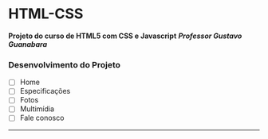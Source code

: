 # HTML-CSS
 **Projeto do curso de HTML5 com CSS e Javascript**
 ***Professor Gustavo Guanabara***
 
 ### Desenvolvimento do Projeto
 
 - [ ] Home
 - [ ] Especificações
 - [ ] Fotos
 - [ ] Multimídia
 - [ ] Fale conosco
 ---
